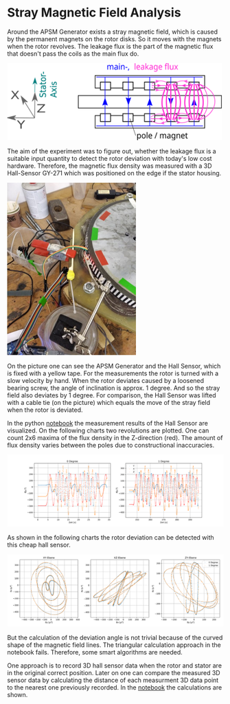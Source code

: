 # Stray Magnetic Field Analysis

Around the APSM Generator exists a stray magnetic field, which is caused by the permanent magnets on the rotor disks. So it moves with the magnets when the rotor revolves. The leakage flux is the part of the magnetic flux that doesn't pass the coils as the main flux do.

<img src="./Stray_Field_Analysis/Streufluss_en2.svg" width="500" />

The aim of the experiment was to figure out, whether the leakage flux is a suitable input quantity to detect the rotor deviation with today's low cost hardware.
Therefore, the magnetic flux density was measured with a 3D Hall-Sensor GY-271 which was positioned on the edge if the stator housing.

<img src="./measurement_data/StrayField/HallSensorUKabelbinder.jpg" width="300" />

On the picture one can see the APSM Generator and the Hall Sensor, which is fixed with a yellow tape. For the measurements the rotor is turned with a slow velocity by hand. When the rotor deviates caused by a loosened bearing screw, the angle of inclination is approx. 1 degree. And so the stray field also deviates by 1 degree. For comparison, the Hall Sensor was lifted with a cable tie (on the picture) which equals the move of the stray field when the rotor is deviated.

In the python [notebook](./Stray_Field_Analysis/MagneticStrayFieldAnalysis.ipynb) the measurement results of the Hall Sensor are visualized.
On the following charts two revolutions are plotted. One can count 2x6 maxima of the flux density in the Z-direction (red). The amount of flux density varies between the poles due to constructional inaccuracies.

<img src="./Stray_Field_Analysis/20210310_1D_Hall_alle_KOS_MA.svg" width="800" />

As shown in the following charts the rotor deviation can be detected with this cheap hall sensor.

<img src="./Stray_Field_Analysis/20210310_2D_Hall_alle_KOS_MA.svg" width="800" />

But the calculation of the deviation angle is not trivial because of the curved shape of the magnetic field lines. The triangular calculation approach in the notebook fails.
Therefore, some smart algorithms are needed.

One approach is to record 3D hall sensor data when the rotor and stator are in the original correct position. Later on one can compare the measured 3D sensor data by calculating the distance of each measurment 3D data point to the nearest one previously recorded. In the [notebook](./Stray_Field_Analysis/MagneticStrayFieldAnalysis_GY271_dist.ipynb) the calculations are shown.